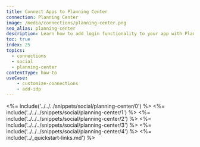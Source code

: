 ```yaml
---
title: Connect Apps to Planning Center
connection: Planning Center
image: /media/connections/planning-center.png
seo_alias: planning-center
description: Learn how to add login functionality to your app with Planning Center. You will need to get a Client Id and Client Secret for Planning Center.
toc: true
index: 25
topics:
  - connections
  - social
  - planning-center
contentType: how-to
useCase:
    - customize-connections
    - add-idp
---
```

<%= include('../../../snippets/social/planning-center/0') %> 
<%= include('../../../snippets/social/planning-center/1') %> 
<%= include('../../../snippets/social/planning-center/2') %> 
<%= include('../../../snippets/social/planning-center/3') %> 
<%= include('../../../snippets/social/planning-center/4') %> 
<%= include('../_quickstart-links.md') %>
